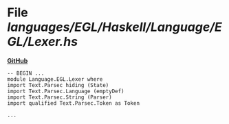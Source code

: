 # File _languages/EGL/Haskell/Language/EGL/Lexer.hs_
**[GitHub](https://github.com/softlang/yas/blob/master/languages/EGL/Haskell/Language/EGL/Lexer.hs)**
```
-- BEGIN ...
module Language.EGL.Lexer where
import Text.Parsec hiding (State)
import Text.Parsec.Language (emptyDef)
import Text.Parsec.String (Parser)
import qualified Text.Parsec.Token as Token

...
```
